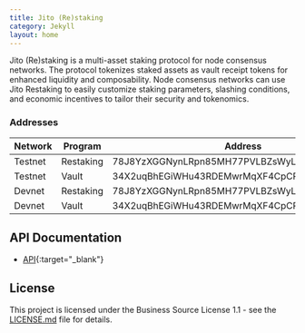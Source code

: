 ```yaml
---
title: Jito (Re)staking
category: Jekyll
layout: home
---
```


Jito (Re)staking is a multi-asset staking protocol for node consensus networks. The protocol tokenizes staked assets as
vault receipt tokens for enhanced liquidity and composability. Node consensus networks can use Jito Restaking to easily
customize staking parameters, slashing conditions, and economic incentives to tailor their security and tokenomics.

### Addresses

| Network | Program   | Address                                      | Version |
|---------|-----------|----------------------------------------------|---------|
| Testnet | Restaking | 78J8YzXGGNynLRpn85MH77PVLBZsWyLCHZAXRvKaB6Ng | 0.0.1   |
| Testnet | Vault     | 34X2uqBhEGiWHu43RDEMwrMqXF4CpCPEZNaKdAaUS9jx | 0.0.1   |
| Devnet  | Restaking | 78J8YzXGGNynLRpn85MH77PVLBZsWyLCHZAXRvKaB6Ng | 0.0.1   |
| Devnet  | Vault     | 34X2uqBhEGiWHu43RDEMwrMqXF4CpCPEZNaKdAaUS9jx | 0.0.1   |

## API Documentation

- [API](api/jito_jsm_core/index.html){:target="_blank"}

## License

This project is licensed under the Business Source License 1.1 - see the [LICENSE.md](../LICENSE.md) file for details.
